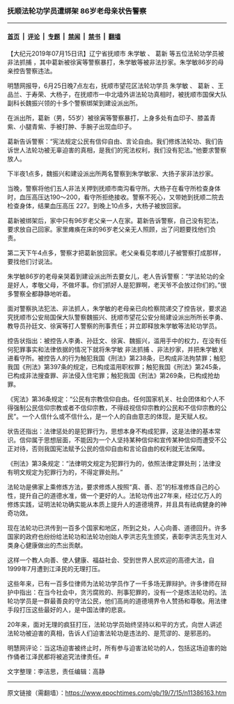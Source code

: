 ### 抚顺法轮功学员遭绑架 86岁老母亲状告警察

---

#### [首页](../../../..?n11386163) &nbsp;|&nbsp; [评论](../../../../../epoch-comment?n11386163) &nbsp;|&nbsp; [专题](../../../../../epoch-special?n11386163) &nbsp;|&nbsp; [禁闻](../../../../../epoch-news?n11386163) &nbsp;|&nbsp; [禁书](../../../../../books?n11386163) &nbsp;|&nbsp; [翻墙](https://github.com/gfw-breaker/nogfw/blob/master/README.md?n11386163)


<div class="post_content" id="artbody" itemprop="articleBody">
 <!-- article content begin -->
 <p>
  【大纪元2019年07月15日讯】辽宁省抚顺市
  <ok href="https://www.epochtimes.com/gb/tag/%E6%9C%B1%E5%AD%A6%E6%95%8F.html">
   朱学敏
  </ok>
  、
  <ok href="https://www.epochtimes.com/gb/tag/%E8%91%9B%E6%96%B0.html">
   葛新
  </ok>
  等五位法轮功学员被
  <ok href="https://www.epochtimes.com/gb/tag/%E9%9D%9E%E6%B3%95%E6%8A%93%E6%8D%95.html">
   非法抓捕
  </ok>
  ，其中葛新被徐寅等警察暴打，朱学敏等被非法抄家。朱学敏86岁的母亲控告警察违法。
 </p>
 <p>
  明慧网报导，6月25日晚7点左右，抚顺市望花区法轮功学员
  <ok href="https://www.epochtimes.com/gb/tag/%E6%9C%B1%E5%AD%A6%E6%95%8F.html">
   朱学敏
  </ok>
  、
  <ok href="https://www.epochtimes.com/gb/tag/%E8%91%9B%E6%96%B0.html">
   葛新
  </ok>
  、王品兰、于寿荣、大杨子，在抚顺市一中北墙外讲法轮功真相时，被抚顺市国保大队副科长魏振兴领的十多个警察绑架到建设派出所。
 </p>
 <p>
  在派出所，葛新（男，55岁）被徐寅等警察暴打，上身多处有血印子、膝盖青紫、小腿青紫、手被打肿、手腕子出现血印子。
 </p>
 <p>
  葛新告诉警察：“宪法规定公民有信仰自由、言论自由。我们修炼法轮功、我们告诉世人法轮功被无辜迫害的真相，是我们的宪法权利，我们没有犯法。”他要求警察放人。
 </p>
 <p>
  下半夜1点多，魏振兴和建设派出所两名警察到朱学敏家、大扬子家非法抄家。
 </p>
 <p>
  当晚，警察将他们五人非法关押到抚顺市南沟看守所。大杨子在看守所检查身体时，血压高压达190～200，看守所拒绝接收。警察不死心，又带她到抚顺二院去检查身体，结果血压高压 227。到晚上10点多，大杨子被放回家。
 </p>
 <p>
  葛新被绑架后，家中只有96岁老父亲一人在家。葛新告诉警察，自己没有犯法，要求放自己回家。家里瘫痪在床的96岁老父亲无人照顾，出了问题要找他们负责。
 </p>
 <p>
  第二天下午4点多，警察才把葛新放回家。老父亲看见孝顺儿子被警察打成那样，要找他们讨说法。
 </p>
 <p>
  朱学敏86岁的老母亲哭着到建设派出所去要女儿，老人告诉警察：“学法轮功的全是好人，孝敬父母，不做坏事。你们抓好人是犯罪啊，老天爷不会放过你们的。”很多警察全都静静地听着。
 </p>
 <p>
  面对警察执法犯法、非法抓人，朱学敏的老母亲已向检察院递交了控告状，要求追究抚顺市公安局国保大队警察魏振兴、抚顺市望花公安分局建设派出所所长李勇、教导员孙廷文、徐寅等打人警察的刑事责任；并立即释放朱学敏等法轮功学员。
 </p>
 <p>
  控告状指出：被控告人李勇、孙廷文、徐寅、魏振兴，滥用手中的权力，在没有任何犯罪事实和法律依据的情况下就将朱学敏
  <ok href="https://www.epochtimes.com/gb/tag/%E9%9D%9E%E6%B3%95%E6%8A%93%E6%8D%95.html">
   非法抓捕
  </ok>
  、非法抄家，并把朱学敏关进看守所。被控告人的行为触犯我国《刑法》第238条，已构成非法拘禁罪；触犯我国《刑法》第397条的规定，已构成滥用职权罪；触犯我国《刑法》第245条，已构成非法搜查罪、非法侵入住宅罪；触犯我国《刑法》第269条，已构成抢劫罪。
 </p>
 <p>
  《宪法》第36条规定：“公民有宗教信仰自由。任何国家机关、社会团体和个人不得强制公民信仰宗教或者不信仰宗教，不得歧视信仰宗教的公民和不信仰宗教的公民”。一个人信什么或不信什么，是一个人的自由意志的体现，是天赋人权。
 </p>
 <p>
  状告还指出：法律惩处的是犯罪行为，思想本身不构成犯罪，这是法律的基本常识。信仰属于思想层面，不能因为一个人坚持某种信仰和宣传某种信仰而遭受不公正对待，否则我国宪法赋予公民的信仰自由和言论自由的权利就无法保障。
 </p>
 <p>
  《刑法》第3条规定：“法律明文规定为犯罪行为的，依照法律定罪处刑；法律没有明文规定为犯罪行为的，不得定罪处刑。”
 </p>
 <p>
  法轮功是佛家上乘修炼方法，要求修炼人按照“真、善、忍”的标准修炼自己的心性，提升自己的道德水准，做一个更好的人。法轮功传出27年来，经过亿万人的修炼实践，证明法轮功确实能从本质上提升人的道德境界，并且具有祛病健身的神奇功效。
 </p>
 <p>
  现在法轮功已洪传到一百多个国家和地区，所到之处，人心向善、道德回升。许多国家的政府也纷纷给法轮功和法轮功创始人李洪志先生颁奖，表彰李洪志先生对人类身心健康做出的杰出贡献。
 </p>
 <p>
  这样一个教人向善、使人健康、福益社会、受到世界人民欢迎的高德大法，自1999年7月遭到江泽民的无理打压。
 </p>
 <p>
  这些年来，已有一百多位律师为法轮功学员作了一千多场无罪辩护。许多律师在辩护中指出：在当今社会中，贪污腐败的、刑事犯罪的，没有一个是炼法轮功的。法轮功学员是一群最善良的守法公民，他们高尚的道德境界令人赞扬和尊敬。用法律手段打压这些最好的人，是中国法律的悲哀。
 </p>
 <p>
  20年来，面对无理的疯狂打压，法轮功学员始终坚持以和平的方式，向世人讲述法轮功被迫害的真相，告诉人们迫害法轮功是违法的、是荒谬的、是邪恶的。
 </p>
 <p>
  明慧网评论：当这场迫害被终止时，所有参与迫害法轮功的人，包括这场迫害的始作俑者江泽民都将被追究法律责任。#
 </p>
 <p>
  文字整理：李洁思，责任编辑：高静
 </p>
 <!-- article content end -->
 <div id="below_article_ad">
 </div>
</div>


---

原文链接（需翻墙）：https://www.epochtimes.com/gb/19/7/15/n11386163.htm